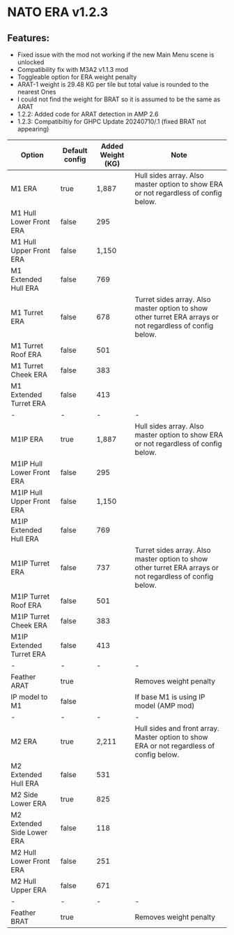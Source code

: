 # NATO ERA v1.2.3

## Features:
<p>
	<ul>
	<li>Fixed issue with the mod not working if the new Main Menu scene is unlocked</li>
	<li>Compatibility fix with M3A2 v1.1.3 mod</li>
	<li>Toggleable option for ERA weight penalty</li>
	<li>ARAT-1 weight is 29.48 KG per tile but total value is rounded to the nearest Ones</li>
	<li>I could not find the weight for BRAT so it is assumed to be the same as ARAT</li>
	<li>1.2.2: Added code for ARAT detection in AMP 2.6</li>
	<li>1.2.3: Compatibiltiy for GHPC Update 20240710/.1 (fixed BRAT not appearing)</li>
 	</ul>
</p>

| Option  | Default config | Added Weight (KG) | Note |
| ------------- | ------------- | ------------- |  ------------- | 
| M1 ERA  | true | 1,887 | Hull sides array. Also master option to show ERA or not regardless of config below. |
| M1 Hull Lower Front ERA  | false  | 295 |  |
| M1 Hull Upper Front ERA  | false  | 1,150 |  |
| M1 Extended Hull ERA | false  | 769 |  |
| M1 Turret ERA | false | 678 | Turret sides array. Also master option to show other turret ERA arrays or not regardless of config below. |
| M1 Turret Roof ERA | false | 501 |  |
| M1 Turret Cheek ERA | false | 383 |  |
| M1 Extended Turret ERA | false | 413 |  |
| - | - | - | - |
| M1IP ERA  | true | 1,887 | Hull sides array. Also master option to show ERA or not regardless of config below. |
| M1IP Hull Lower Front ERA  | false  | 295 |  |
| M1IP Hull Upper Front ERA  | false  | 1,150 |  |
| M1IP Extended Hull ERA | false  | 769 |  |
| M1IP Turret ERA | false | 737 | Turret sides array. Also master option to show other turret ERA arrays or not regardless of config below. |
| M1IP Turret Roof ERA | false | 501 |  |
| M1IP Turret Cheek ERA | false | 383 |  |
| M1IP Extended Turret ERA | false | 413 |  |
| - | - | - | - |
| Feather ARAT | true |  | Removes weight penalty |
| IP model to M1 | false |  | If base M1 is using IP model (AMP mod) |
| - | - | - | - |
| M2 ERA | true | 2,211 | Hull sides and front array. Master option to show ERA or not regardless of config below. |
| M2 Extended Hull ERA | false | 531 |  |
| M2 Side Lower  ERA  | true | 825 |  |
| M2 Extended Side Lower  ERA | false | 118 |  |
| M2 Hull Lower Front ERA | false | 251 |  |
| M2 Hull Upper ERA | false | 671 |  |
| - | - | - | - |
| Feather BRAT | true |  | Removes weight penalty |
